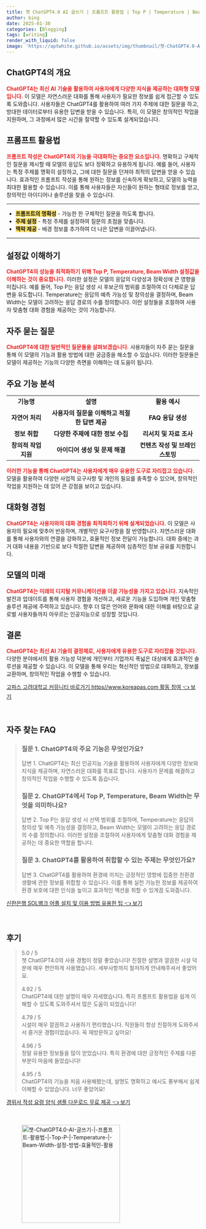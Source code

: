 ```yaml
---
title: 챗 ChatGPT4.0 AI 글쓰기 | 프롬프트 활용법 | Top P | Temperature | Beam Width 설정 방법 효율적인 활용
author: bing
date: 2025-01-30
categories: [Blogging]
tags: [writing]
render_with_liquid: false
image: 'https://aptwhite.github.io/assets/img/thumbnail/챗-ChatGPT4.0-AI-글쓰기-|-프롬프트-활용법-|-Top-P-|-Temperature-|-Beam-Width-설정-방법-효율적인-활용.webp'
---
```



<h2 id='ChatGPT4의 개요'>ChatGPT4의 개요</h2>

<p><b><span style="color: #ee2323;">ChatGPT4는 최신 AI 기술을 활용하여 사용자에게 다양한 지식을 제공하는 대화형 모델입니다.</span></b> 이 모델은 자연스러운 대화를 통해 사용자가 필요한 정보를 쉽게 접근할 수 있도록 도와줍니다. 사용자들은 ChatGPT4를 활용하여 여러 가지 주제에 대한 질문을 하고, 방대한 데이터로부터 유용한 답변을 받을 수 있습니다. 특히, 이 모델은 창의적인 작업을 지원하며, 그 과정에서 많은 시간을 절약할 수 있도록 설계되었습니다.</p>

<h2 id='프롬프트 활용법'>프롬프트 활용법</h2>

<p><b><span style="color: #ee2323;">프롬프트 작성은 ChatGPT4의 기능을 극대화하는 중요한 요소입니다.</span></b> 명확하고 구체적인 질문을 제시할 때 모델의 응답도 보다 정확하고 유용하게 됩니다. 예를 들어, 사용자는 특정 주제를 명확히 설정하고, 그에 대한 질문을 던져야 최적의 답변을 얻을 수 있습니다. 효과적인 프롬프트 작성을 통해 원하는 정보를 신속하게 확보하고, 모델의 능력을 최대한 활용할 수 있습니다. 이를 통해 사용자들은 자신들이 원하는 형태로 정보를 얻고, 창의적인 아이디어나 솔루션을 찾을 수 있습니다.</p>

<hr />

<ul>
    <li><b><span style="background-color: #ffe066;">프롬프트의 명확성</span></b> - 가능한 한 구체적인 질문을 하도록 합니다.</li>
    <li><b><span style="background-color: #ffe066;">주제 설정</span></b> - 특정 주제를 설정하여 질문의 초점을 맞춥니다.</li>
    <li><b><span style="background-color: #ffe066;">맥락 제공</span></b> - 배경 정보를 추가하여 더 나은 답변을 이끌어냅니다.</li>
</ul>

<hr />

<h2 id='설정값 이해하기'>설정값 이해하기</h2>

<p><b><span style="color: #ee2323;">ChatGPT4의 성능을 최적화하기 위해 Top P, Temperature, Beam Width 설정값을 이해하는 것이 중요합니다.</span></b> 이러한 설정은 모델의 응답의 다양성과 정확성에 큰 영향을 미칩니다. 예를 들어, Top P는 응답 생성 시 후보군의 범위를 조절하여 더 다채로운 답변을 유도합니다. Temperature는 응답의 예측 가능성 및 창의성을 결정하며, Beam Width는 모델이 고려하는 응답 경로의 수를 정의합니다. 이런 설정들을 조절하여 사용자 맞춤형 대화 경험을 제공하는 것이 가능합니다.</p>

<h2 id='자주 묻는 질문'>자주 묻는 질문</h2>

<p><b><span style="color: #ee2323;">ChatGPT4에 대한 일반적인 질문들을 살펴보겠습니다.</span></b> 사용자들이 자주 묻는 질문을 통해 이 모델의 기능과 활용 방법에 대한 궁금증을 해소할 수 있습니다. 이러한 질문들은 모델이 제공하는 기능의 다양한 측면을 이해하는 데 도움이 됩니다.</p>

<h2 id='주요 기능 분석'>주요 기능 분석</h2>

<table>
    <tr>
        <td style="text-align: center; height: 17px;"><b>기능명</b></td>
        <td style="text-align: center; height: 17px;"><b>설명</b></td>
        <td style="text-align: center; height: 17px;"><b>활용 예시</b></td>
    </tr>
    <tr>
        <td style="text-align: center; height: 17px;"><b>자연어 처리</b></td>
        <td style="text-align: center; height: 17px;"><b>사용자의 질문을 이해하고 적절한 답변 제공</b></td>
        <td style="text-align: center; height: 17px;"><b>FAQ 응답 생성</b></td>
    </tr>
    <tr>
        <td style="text-align: center; height: 17px;"><b>정보 취합</b></td>
        <td style="text-align: center; height: 17px;"><b>다양한 주제에 대한 정보 수집</b></td>
        <td style="text-align: center; height: 17px;"><b>리서치 및 자료 조사</b></td>
    </tr>
    <tr>
        <td style="text-align: center; height: 17px;"><b>창의적 작업 지원</b></td>
        <td style="text-align: center; height: 17px;"><b>아이디어 생성 및 문제 해결</b></td>
        <td style="text-align: center; height: 17px;"><b>컨텐츠 작성 및 브레인스토밍</b></td>
    </tr>
</table>

<p><b><span style="color: #ee2323;">이러한 기능을 통해 ChatGPT4는 사용자에게 매우 유용한 도구로 자리잡고 있습니다.</span></b> 모델을 활용하여 다양한 사업적 요구사항 및 개인의 필요를 충족할 수 있으며, 창의적인 작업을 지원하는 데 있어 큰 강점을 보이고 있습니다.</p>

<h2 id='대화형 경험'>대화형 경험</h2>

<p><b><span style="color: #ee2323;">ChatGPT4는 사용자와의 대화 경험을 최적화하기 위해 설계되었습니다.</span></b> 이 모델은 사용자의 필요에 맞추어 반응하며, 개별적인 요구사항을 잘 반영합니다. 자연스러운 대화를 통해 사용자와의 연결을 강화하고, 효율적인 정보 전달이 가능합니다. 대화 중에는 과거 대화 내용을 기반으로 보다 적절한 답변을 제공하여 심층적인 정보 공유를 지원합니다.</p>

<h2 id='모델의 미래'>모델의 미래</h2>

<p><b><span style="color: #ee2323;">ChatGPT4는 미래의 디지털 커뮤니케이션을 이끌 가능성을 가지고 있습니다.</span></b> 지속적인 발전과 업데이트를 통해 사용자 경험을 개선하고, 새로운 기능을 도입하며 개인 맞춤형 솔루션 제공에 주력하고 있습니다. 향후 더 많은 언어와 문화에 대한 이해를 바탕으로 글로벌 사용자들까지 아우르는 인공지능으로 성장할 것입니다.</p>

<h2 id='결론'>결론</h2>

<p><b><span style="color: #ee2323;">ChatGPT4는 최신 AI 기술의 결정체로, 사용자에게 유용한 도구로 자리잡을 것입니다.</span></b> 다양한 분야에서의 활용 가능성 덕분에 개인부터 기업까지 폭넓은 대상에게 효과적인 솔루션을 제공할 수 있습니다. 이 모델을 통해 우리는 혁신적인 방법으로 대화하고, 정보를 교환하며, 창의적인 작업을 수행할 수 있습니다.</p>


<p><a class="click-button" title="고파스 고려대학교 커뮤니티 바로가기 https//www.koreapas.com 활동 참여" href="https://aptwhite.github.io/posts/%EA%B3%A0%ED%8C%8C%EC%8A%A4-%EA%B3%A0%EB%A0%A4%EB%8C%80%ED%95%99%EA%B5%90-%EC%BB%A4%EB%AE%A4%EB%8B%88%ED%8B%B0-%EB%B0%94%EB%A1%9C%EA%B0%80%EA%B8%B0-httpswww.koreapas.com-%ED%99%9C%EB%8F%99-%EC%B0%B8%EC%97%AC/" rel="dofollow">고파스 고려대학교 커뮤니티 바로가기 https//www.koreapas.com 활동 참여 👈 보기</a></p><br>
<h2 id='자주_찾는_FAQ'>자주 찾는 FAQ</h2>
<div itemscope="" itemtype="https://schema.org/FAQPage"> 
<blockquote> 
<div itemscope="" itemprop="mainEntity" itemtype="https://schema.org/Question"> 
<h3 itemprop="name">질문 1. ChatGPT4의 주요 기능은 무엇인가요?</h3> 
<div itemscope="" itemprop="acceptedAnswer" itemtype="https://schema.org/Answer"> 
<span itemprop="text"> 
<p>답변 1. ChatGPT4는 최신 인공지능 기술을 활용하여 사용자에게 다양한 정보와 지식을 제공하며, 자연스러운 대화를 목표로 합니다. 사용자가 문제를 해결하고 창의적인 작업을 수행할 수 있도록 돕습니다.</p> 
</span> 
</div> 
</div> 

<div itemscope="" itemprop="mainEntity" itemtype="https://schema.org/Question"> 
<h3 itemprop="name">질문 2. ChatGPT4에서 Top P, Temperature, Beam Width는 무엇을 의미하나요?</h3> 
<div itemscope="" itemprop="acceptedAnswer" itemtype="https://schema.org/Answer"> 
<span itemprop="text"> 
<p>답변 2. Top P는 응답 생성 시 선택 범위를 조절하며, Temperature는 응답의 창의성 및 예측 가능성을 결정하고, Beam Width는 모델이 고려하는 응답 경로의 수를 정의합니다. 이러한 설정을 조절하여 사용자에게 맞춤형 대화 경험을 제공하는 데 중요한 역할을 합니다.</p> 
</span> 
</div> 
</div> 

<div itemscope="" itemprop="mainEntity" itemtype="https://schema.org/Question"> 
<h3 itemprop="name">질문 3. ChatGPT4를 활용하여 취합할 수 있는 주제는 무엇인가요?</h3> 
<div itemscope="" itemprop="acceptedAnswer" itemtype="https://schema.org/Answer"> 
<span itemprop="text"> 
<p>답변 3. ChatGPT4를 활용하여 환경에 끼치는 긍정적인 영향에 집중한 친환경 생활에 관한 정보를 취합할 수 있습니다. 이를 통해 실천 가능한 정보를 제공하여 환경 보호에 대한 인식을 높이고 효과적인 액션을 취할 수 있게끔 도와줍니다.</p> 
</span> 
</div> 
</div> 
</blockquote> 
</div>
<p><a class="click-button" title="신한은행 SOL뱅크 어플 설치 및 이용 방법 유용한 팁" href="https://aptwhite.github.io/posts/%EC%8B%A0%ED%95%9C%EC%9D%80%ED%96%89-SOL%EB%B1%85%ED%81%AC-%EC%96%B4%ED%94%8C-%EC%84%A4%EC%B9%98-%EB%B0%8F-%EC%9D%B4%EC%9A%A9-%EB%B0%A9%EB%B2%95-%EC%9C%A0%EC%9A%A9%ED%95%9C-%ED%8C%81/" rel="dofollow">신한은행 SOL뱅크 어플 설치 및 이용 방법 유용한 팁 👈 보기</a></p><br>
<h2 id='후기'>후기</h2>
<div itemscope itemtype="https://schema.org/Product">
  <blockquote>
  <div itemprop="review" itemscope itemtype="https://schema.org/Review">
      <div itemprop="reviewRating" itemscope itemtype="https://schema.org/Rating"> <span itemprop="ratingValue">5.0</span> / <span itemprop="bestRating">5</span> </div>
      <span itemprop="reviewBody">챗 ChatGPT4.0의 사용 경험이 정말 좋았습니다! 친절한 설명과 깔끔한 시설 덕분에 매우 편안하게 사용했습니다. 세부사항까지 철저하게 안내해주셔서 좋았어요.</span>
  </div>
  <br>
  <div itemprop="review" itemscope itemtype="https://schema.org/Review">
      <div itemprop="reviewRating" itemscope itemtype="https://schema.org/Rating"> <span itemprop="ratingValue">4.92</span> / <span itemprop="bestRating">5</span> </div>
      <span itemprop="reviewBody">ChatGPT4에 대한 설명이 매우 자세했습니다. 특히 프롬프트 활용법을 쉽게 이해할 수 있도록 도와주셔서 많은 도움이 되었습니다!</span>
  </div>
  <br>
  <div itemprop="review" itemscope itemtype="https://schema.org/Review">
      <div itemprop="reviewRating" itemscope itemtype="https://schema.org/Rating"> <span itemprop="ratingValue">4.79</span> / <span itemprop="bestRating">5</span> </div>
      <span itemprop="reviewBody">시설이 매우 깔끔하고 사용하기 편리했습니다. 직원들이 항상 친절하게 도와주셔서 즐거운 경험이었습니다. 꼭 재방문하고 싶어요!</span>
  </div>
  <br>
  <div itemprop="review" itemscope itemtype="https://schema.org/Review">
      <div itemprop="reviewRating" itemscope itemtype="https://schema.org/Rating"> <span itemprop="ratingValue">4.96</span> / <span itemprop="bestRating">5</span> </div>
      <span itemprop="reviewBody">정말 유용한 정보들을 많이 얻었습니다. 특히 환경에 대한 긍정적인 주제를 다룬 부분이 마음에 들었습니다!</span>
  </div>
  <br>
  <div itemprop="review" itemscope itemtype="https://schema.org/Review">
      <div itemprop="reviewRating" itemscope itemtype="https://schema.org/Rating"> <span itemprop="ratingValue">4.95</span> / <span itemprop="bestRating">5</span> </div>
      <span itemprop="reviewBody">ChatGPT4의 기능을 처음 사용해봤는데, 설명도 명확하고 예시도 풍부해서 쉽게 이해할 수 있었습니다. 너무 좋았어요!</span>
  </div>
</blockquote>
</div>
<p><a class="click-button" title="경위서 작성 요령 양식 샘플 다운로드 무료 제공" href="https://aptwhite.github.io/posts/%EA%B2%BD%EC%9C%84%EC%84%9C-%EC%9E%91%EC%84%B1-%EC%9A%94%EB%A0%B9-%EC%96%91%EC%8B%9D-%EC%83%98%ED%94%8C-%EB%8B%A4%EC%9A%B4%EB%A1%9C%EB%93%9C-%EB%AC%B4%EB%A3%8C-%EC%A0%9C%EA%B3%B5/" rel="dofollow">경위서 작성 요령 양식 샘플 다운로드 무료 제공 👈 보기</a></p><br>
<figure class="image"><img src="https://aptwhite.github.io/assets/img/thumbnail/챗-ChatGPT4.0-AI-글쓰기-|-프롬프트-활용법-|-Top-P-|-Temperature-|-Beam-Width-설정-방법-효율적인-활용.webp" alt="챗-ChatGPT4.0-AI-글쓰기-|-프롬프트-활용법-|-Top-P-|-Temperature-|-Beam-Width-설정-방법-효율적인-활용" width="256" height="256"></figure>